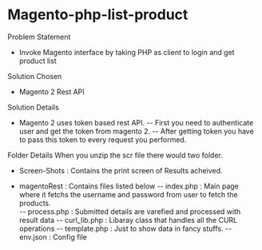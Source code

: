 # Magento-php-list-product

Problem Statement
- Invoke Magento interface by taking PHP as client to login and get product list

Solution Chosen 
- Magento 2 Rest API

Solution Details
- Magento 2 uses token based rest API.
	-- First you need to authenticate user and get the token from magento 2.
	-- After getting token you have to pass this token to every request you performed.

Folder Details
When you unzip the scr file there would two folder.

- Screen-Shots : Contains the print screen of Results acheived.

- magentoRest  : Contains files listed below
		 -- index.php     : Main page where it fetchs the username and password from user to fetch the products.   
		 -- process.php	  : Submitted details are varefied and processed with result data 
		 -- curl_lib.php  : Libaray class that handles all the CURL operations
		 -- template.php  : Just to show data in fancy stuffs.
		 -- env.json      : Config file

